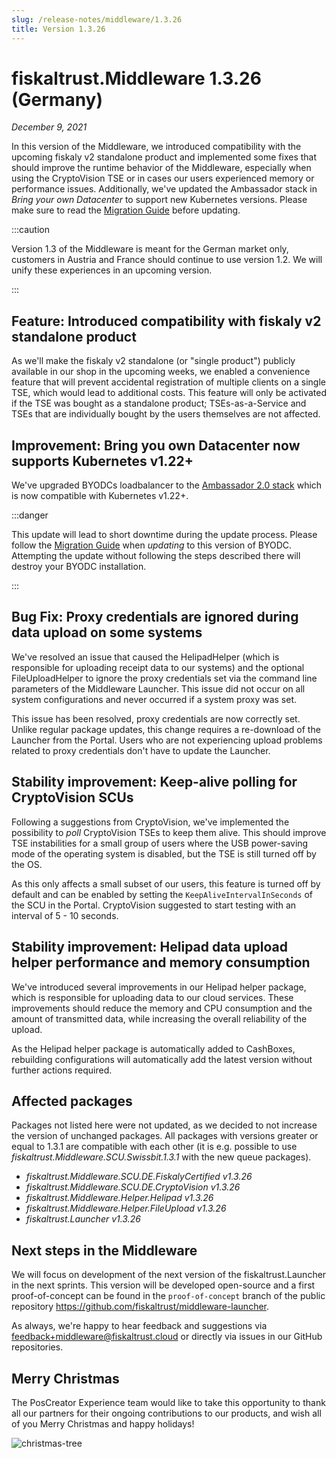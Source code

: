 ```yaml
---
slug: /release-notes/middleware/1.3.26
title: Version 1.3.26
---
```


# fiskaltrust.Middleware 1.3.26 (Germany)
_December 9, 2021_

In this version of the Middleware, we introduced compatibility with the upcoming fiskaly v2 standalone product and implemented some fixes that should improve the runtime behavior of the Middleware, especially when using the CryptoVision TSE or in cases our users experienced memory or performance issues. Additionally, we've updated the Ambassador stack in _Bring your own Datacenter_ to support new Kubernetes versions. Please make sure to read the [Migration Guide](https://github.com/fiskaltrust/helm-charts/blob/master/bring-your-own-datacenter/MIGRATION.md#v1326) before updating.

:::caution

Version 1.3 of the Middleware is meant for the German market only, customers in Austria and France should continue to use version 1.2. We will unify these experiences in an upcoming version.

:::

## Feature: Introduced compatibility with fiskaly v2 standalone product
As we'll make the fiskaly v2 standalone (or "single product") publicly available in our shop in the upcoming weeks, we enabled a convenience feature that will prevent accidental registration of multiple clients on a single TSE, which would lead to additional costs. This feature will only be activated if the TSE was bought as a standalone product; TSEs-as-a-Service and TSEs that are individually bought by the users themselves are not affected.

## Improvement: Bring you own Datacenter now supports Kubernetes v1.22+
We've upgraded BYODCs loadbalancer to the [Ambassador 2.0 stack](https://www.getambassador.io/docs/emissary/latest/about/changes-2.0.0/) which is now compatible with Kubernetes v1.22+.

:::danger

This update will lead to short downtime during the update process.
Please follow the [Migration Guide](https://github.com/fiskaltrust/helm-charts/blob/master/bring-your-own-datacenter/MIGRATION.md#v1326) when *updating* to this version of BYODC. 
Attempting the update without following the steps described there will destroy your BYODC installation.

:::

## Bug Fix: Proxy credentials are ignored during data upload on some systems
We've resolved an issue that caused the HelipadHelper (which is responsible for uploading receipt data to our systems) and the optional FileUploadHelper to ignore the proxy credentials set via the command line parameters of the Middleware Launcher. This issue did not occur on all system configurations and never occurred if a system proxy was set.

This issue has been resolved, proxy credentials are now correctly set. Unlike regular package updates, this change requires a re-download of the Launcher from the Portal. Users who are not experiencing upload problems related to proxy credentials don't have to update the Launcher.

## Stability improvement: Keep-alive polling for CryptoVision SCUs
Following a suggestions from CryptoVision, we've implemented the possibility to _poll_ CryptoVision TSEs to keep them alive. This should improve TSE instabilities for a small group of users where the USB power-saving mode of the operating system is disabled, but the TSE is still turned off by the OS. 

As this only affects a small subset of our users, this feature is turned off by default and can be enabled by setting the `KeepAliveIntervalInSeconds` of the SCU in the Portal. CryptoVision suggested to start testing with an interval of 5 - 10 seconds.


## Stability improvement: Helipad data upload helper performance and memory consumption
We've introduced several improvements in our Helipad helper package, which is responsible for uploading data to our cloud services. These improvements should reduce the memory and CPU consumption and the amount of transmitted data, while increasing the overall reliability of the upload. 

As the Helipad helper package is automatically added to CashBoxes, rebuilding configurations will automatically add the latest version without further actions required.


## Affected packages
Packages not listed here were not updated, as we decided to not increase the version of unchanged packages. All packages with versions greater or equal to 1.3.1 are compatible with each other (it is e.g. possible to use _fiskaltrust.Middleware.SCU.Swissbit.1.3.1_ with the new queue packages).

- _fiskaltrust.Middleware.SCU.DE.FiskalyCertified v1.3.26_
- _fiskaltrust.Middleware.SCU.DE.CryptoVision v1.3.26_
- _fiskaltrust.Middleware.Helper.Helipad v1.3.26_
- _fiskaltrust.Middleware.Helper.FileUpload v1.3.26_
- _fiskaltrust.Launcher v1.3.26_

## Next steps in the Middleware
We will focus on development of the next version of the fiskaltrust.Launcher in the next sprints.
This version will be developed open-source and a first proof-of-concept can be found in the `proof-of-concept` branch of the public repository https://github.com/fiskaltrust/middleware-launcher.

As always, we're happy to hear feedback and suggestions via [feedback+middleware@fiskaltrust.cloud](mailto:feedback+middleware@fiskaltrust.cloud) or directly via issues in our GitHub repositories.

## Merry Christmas
The PosCreator Experience team would like to take this opportunity to thank all our partners for their ongoing contributions to our products, and wish all of you Merry Christmas and happy holidays! 

![christmas-tree](https://imgs.xkcd.com/comics/tree.png)
